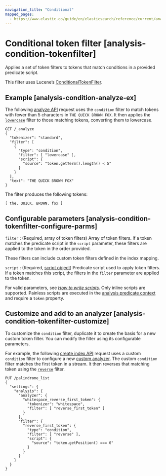 ```yaml
---
navigation_title: "Conditional"
mapped_pages:
  - https://www.elastic.co/guide/en/elasticsearch/reference/current/analysis-condition-tokenfilter.html
---
```


# Conditional token filter [analysis-condition-tokenfilter]


Applies a set of token filters to tokens that match conditions in a provided predicate script.

This filter uses Lucene’s [ConditionalTokenFilter](https://lucene.apache.org/core/10_0_0/analysis/common/org/apache/lucene/analysis/miscellaneous/ConditionalTokenFilter.md).

## Example [analysis-condition-analyze-ex]

The following [analyze API](https://www.elastic.co/docs/api/doc/elasticsearch/operation/operation-indices-analyze) request uses the `condition` filter to match tokens with fewer than 5 characters in `THE QUICK BROWN FOX`. It then applies the [`lowercase`](/reference/text-analysis/analysis-lowercase-tokenfilter.md) filter to those matching tokens, converting them to lowercase.

```console
GET /_analyze
{
  "tokenizer": "standard",
  "filter": [
    {
      "type": "condition",
      "filter": [ "lowercase" ],
      "script": {
        "source": "token.getTerm().length() < 5"
      }
    }
  ],
  "text": "THE QUICK BROWN FOX"
}
```

The filter produces the following tokens:

```text
[ the, QUICK, BROWN, fox ]
```


## Configurable parameters [analysis-condition-tokenfilter-configure-parms]

`filter`
:   (Required, array of token filters) Array of token filters. If a token matches the predicate script in the `script` parameter, these filters are applied to the token in the order provided.

These filters can include custom token filters defined in the index mapping.


`script`
:   (Required, [script object](docs-content://explore-analyze/scripting/modules-scripting-using.md)) Predicate script used to apply token filters. If a token matches this script, the filters in the `filter` parameter are applied to the token.

For valid parameters, see [*How to write scripts*](docs-content://explore-analyze/scripting/modules-scripting-using.md). Only inline scripts are supported. Painless scripts are executed in the [analysis predicate context](/reference/scripting-languages/painless/painless-analysis-predicate-context.md) and require a `token` property.



## Customize and add to an analyzer [analysis-condition-tokenfilter-customize]

To customize the `condition` filter, duplicate it to create the basis for a new custom token filter. You can modify the filter using its configurable parameters.

For example, the following [create index API](https://www.elastic.co/docs/api/doc/elasticsearch/operation/operation-indices-create) request uses a custom `condition` filter to configure a new [custom analyzer](docs-content://manage-data/data-store/text-analysis/create-custom-analyzer.md). The custom `condition` filter matches the first token in a stream. It then reverses that matching token using the [`reverse`](/reference/text-analysis/analysis-reverse-tokenfilter.md) filter.

```console
PUT /palindrome_list
{
  "settings": {
    "analysis": {
      "analyzer": {
        "whitespace_reverse_first_token": {
          "tokenizer": "whitespace",
          "filter": [ "reverse_first_token" ]
        }
      },
      "filter": {
        "reverse_first_token": {
          "type": "condition",
          "filter": [ "reverse" ],
          "script": {
            "source": "token.getPosition() === 0"
          }
        }
      }
    }
  }
}
```


